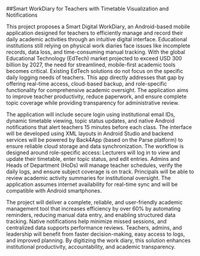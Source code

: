 ##Smart WorkDiary for Teachers with Timetable Visualization and Notifications




This project proposes a Smart Digital WorkDiary, an Android-based mobile application designed for teachers
to efficiently manage and record their daily academic activities through an intuitive digital interface.
Educational institutions still relying on physical work diaries face issues like incomplete records, data loss,
and time-consuming manual tracking. With the global Educational Technology (EdTech) market projected
to exceed USD 300 billion by 2027, the need for streamlined, mobile-first academic tools becomes critical.
Existing EdTech solutions do not focus on the specific daily logging needs of teachers. This app directly
addresses that gap by offering real-time access, cloud-based backup, and role-specific functionality for
comprehensive academic oversight. The application aims to improve teacher productivity, reduce paperwork,
and ensure complete topic coverage while providing transparency for administrative review.

The application will include secure login using institutional email IDs, dynamic timetable viewing, topic
status updates, and native Android notifications that alert teachers 15 minutes before each class. The interface
will be developed using XML layouts in Android Studio and backend services will be powered by Back4App
(based on the Parse platform) to ensure reliable cloud storage and data synchronization. The workflow is
designed around role-specific access: Lecturers will log in to view and update their timetable, enter topic
status, and edit entries. Admins and Heads of Department (HoDs) will manage teacher schedules, verify the
daily logs, and ensure subject coverage is on track. Principals will be able to review academic activity
summaries for institutional oversight. The application assumes internet availability for real-time sync and
will be compatible with Android smartphones.

The project will deliver a complete, reliable, and user-friendly academic management tool that increases
efficiency by over 60% by automating reminders, reducing manual data entry, and enabling structured data
tracking. Native notifications help minimize missed sessions, and centralized data supports performance
reviews. Teachers, admins, and leadership will benefit from faster decision-making, easy access to logs, and
improved planning. By digitizing the work diary, this solution enhances institutional productivity,
accountability, and academic transparency.
